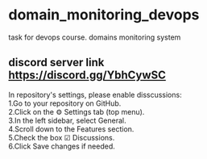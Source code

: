 # domain_monitoring_devops
task for devops course. domains monitoring system

## discord server link https://discord.gg/YbhCywSC

In repository's settings, please enable disscussions:<br>
1.Go to your repository on GitHub.<br>
2.Click on the ⚙️ Settings tab (top menu).<br>
3.In the left sidebar, select General.<br>
4.Scroll down to the Features section.<br>
5.Check the box ☑ Discussions.<br>
6.Click Save changes if needed.<br>
